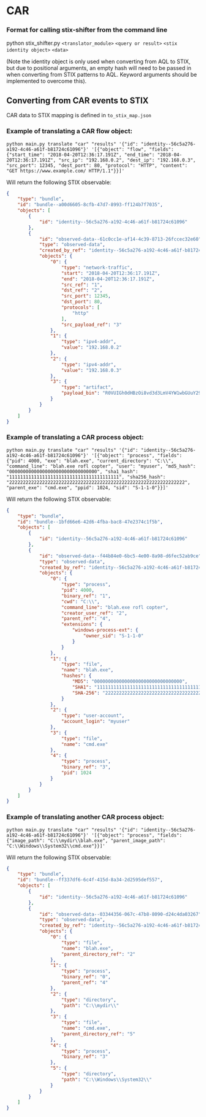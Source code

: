 # CAR

### Format for calling stix-shifter from the command line

python stix_shifter.py `<translator_module>` `<query or result>` `<stix identity object>` `<data>`

(Note the identity object is only used when converting from AQL to STIX, but due to positional arguments, an empty hash will need to be passed in when converting from STIX patterns to AQL. Keyword arguments should be implemented to overcome this).

## Converting from CAR events to STIX

CAR data to STIX mapping is defined in `to_stix_map.json`

### Example of translating a CAR flow object:

`python main.py translate "car" "results" '{"id": "identity--56c5a276-a192-4c46-a61f-b81724c61096"}' '[{"object": "flow", "fields": {"start_time": "2018-04-20T12:36:17.191Z", "end_time": "2018-04-20T12:36:17.191Z", "src_ip": "192.168.0.2", "dest_ip": "192.168.0.3", "src_port": 12345, "dest_port": 80, "protocol": "HTTP", "content": "GET https://www.example.com/ HTTP/1.1"}}]'`

Will return the following STIX observable:

```json
{
    "type": "bundle",
    "id": "bundle--a00d6605-8cfb-47d7-8993-ff124b7f7035",
    "objects": [
        {
            "id": "identity--56c5a276-a192-4c46-a61f-b81724c61096"
        },
        {
            "id": "observed-data--61c0cc1e-af14-4c39-8713-26fccec32e60",
            "type": "observed-data",
            "created_by_ref": "identity--56c5a276-a192-4c46-a61f-b81724c61096",
            "objects": {
                "0": {
                    "type": "network-traffic",
                    "start": "2018-04-20T12:36:17.191Z",
                    "end": "2018-04-20T12:36:17.191Z",
                    "src_ref": "1",
                    "dst_ref": "2",
                    "src_port": 12345,
                    "dst_port": 80,
                    "protocols": [
                        "http"
                    ],
                    "src_payload_ref": "3"
                },
                "1": {
                    "type": "ipv4-addr",
                    "value": "192.168.0.2"
                },
                "2": {
                    "type": "ipv4-addr",
                    "value": "192.168.0.3"
                },
                "3": {
                    "type": "artifact",
                    "payload_bin": "R0VUIGh0dHBzOi8vd3d3LmV4YW1wbGUuY29tLyBIVFRQLzEuMQ=="
                }
            }
        }
    ]
}
```

### Example of translating a CAR process object:

`python main.py translate "car" "results" '{"id": "identity--56c5a276-a192-4c46-a61f-b81724c61096"}' '[{"object": "process", "fields": {"pid": 4000, "exe": "blah.exe", "current_directory": "C:\\", "command_line": "blah.exe rofl copter", "user": "myuser", "md5_hash": "00000000000000000000000000000000", "sha1_hash": "1111111111111111111111111111111111111111", "sha256_hash": "2222222222222222222222222222222222222222222222222222222222222222", "parent_exe": "cmd.exe", "ppid": 1024, "sid": "S-1-1-0"}}]'`

Will return the following STIX observable:

```json
{
    "type": "bundle",
    "id": "bundle--1bfd66e6-42d6-4fba-bac8-47e2374c1f5b",
    "objects": [
        {
            "id": "identity--56c5a276-a192-4c46-a61f-b81724c61096"
        },
        {
            "id": "observed-data--f44b84e0-6bc5-4e00-8a98-d6fec52ab9ce",
            "type": "observed-data",
            "created_by_ref": "identity--56c5a276-a192-4c46-a61f-b81724c61096",
            "objects": {
                "0": {
                    "type": "process",
                    "pid": 4000,
                    "binary_ref": "1",
                    "cwd": "C:\\",
                    "command_line": "blah.exe rofl copter",
                    "creator_user_ref": "2",
                    "parent_ref": "4",
                    "extensions": {
                        "windows-process-ext": {
                            "owner_sid": "S-1-1-0"
                        }
                    }
                },
                "1": {
                    "type": "file",
                    "name": "blah.exe",
                    "hashes": {
                        "MD5": "00000000000000000000000000000000",
                        "SHA1": "1111111111111111111111111111111111111111",
                        "SHA-256": "2222222222222222222222222222222222222222222222222222222222222222"
                    }
                },
                "2": {
                    "type": "user-account",
                    "account_login": "myuser"
                },
                "3": {
                    "type": "file",
                    "name": "cmd.exe"
                },
                "4": {
                    "type": "process",
                    "binary_ref": "3",
                    "pid": 1024
                }
            }
        }
    ]
}
```

### Example of translating another CAR process object:

`python main.py translate "car" "results" '{"id": "identity--56c5a276-a192-4c46-a61f-b81724c61096"}' '[{"object": "process", "fields": {"image_path": "C:\\mydir\\blah.exe", "parent_image_path": "C:\\Windows\\System32\\cmd.exe"}}]'`

Will return the following STIX observable:

```json
{
    "type": "bundle",
    "id": "bundle--ff337df6-6c4f-415d-8a34-2d2595def557",
    "objects": [
        {
            "id": "identity--56c5a276-a192-4c46-a61f-b81724c61096"
        },
        {
            "id": "observed-data--03344356-067c-47b8-8090-d24c4da03267",
            "type": "observed-data",
            "created_by_ref": "identity--56c5a276-a192-4c46-a61f-b81724c61096",
            "objects": {
                "0": {
                    "type": "file",
                    "name": "blah.exe",
                    "parent_directory_ref": "2"
                },
                "1": {
                    "type": "process",
                    "binary_ref": "0",
                    "parent_ref": "4"
                },
                "2": {
                    "type": "directory",
                    "path": "C:\\mydir\\"
                },
                "3": {
                    "type": "file",
                    "name": "cmd.exe",
                    "parent_directory_ref": "5"
                },
                "4": {
                    "type": "process",
                    "binary_ref": "3"
                },
                "5": {
                    "type": "directory",
                    "path": "C:\\Windows\\System32\\"
                }
            }
        }
    ]
}
```

